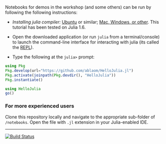 Notebooks for demos in the workshop (and some others) can be run by
following the following instructions:

- *Installing julia compiler:*
  [Ubuntu](https://ferrolho.github.io/blog/2019-01-26/how-to-install-julia-on-ubun)
  or similar; [Mac, Windows, or
  other](https://julialang.org/download/). This tutorial has been
  tested on Julia 1.6.
    
- Open the downloaded application (or run `julia` from a
  terminal/console) to launch the command-line interface for
  interacting with julia (its called the
  [REPL](https://en.wikipedia.org/wiki/Read–eval–print_loop)).

- Type the following at the `julia>` prompt:

```julia
using Pkg
Pkg.develop(url="https://github.com/ablaom/HelloJulia.jl")
Pkg.activate(joinpath(Pkg.devdir(), "HelloJulia"))
Pkg.instantiate()

using HelloJulia
go()
```


### For more experienced users

Clone this repository locally and navigate to the appropriate sub-folder of
`/notebooks`. Open the file with `.jl` extension in your Julia-enabled
IDE.

---

[![Build Status](https://github.com/ablaom/HelloJulia.jl/workflows/CI/badge.svg)](https://github.com/ablaom/HelloJulia.jl/actions) 

